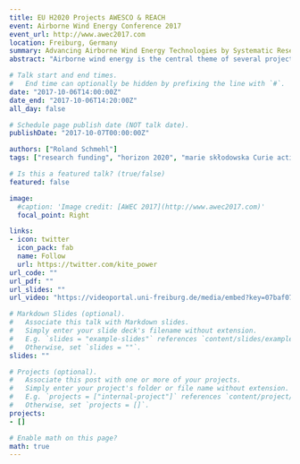 ```yaml
---
title: EU H2020 Projects AWESCO & REACH
event: Airborne Wind Energy Conference 2017
event_url: http://www.awec2017.com
location: Freiburg, Germany
summary: Advancing Airborne Wind Energy Technologies by Systematic Research and Development
abstract: "Airborne wind energy is the central theme of several projects funded by the European Union within its framework programme Horizon 2020. This presentation highlights two specific projects that are coordinated by TU Delft, [AWESCO](https://cordis.europa.eu/project/rcn/193938/en) and [REACH](https://cordis.europa.eu/project/rcn/199241/en), illustrating how the two parallel actions not only complement each other but create a synergy effect, interleaving also with other parallel actions. Examples for parallel actions are the projects [AMPYXAP3](https://cordis.europa.eu/project/rcn/197306/en), [EK200-AWESOME](https://cordis.europa.eu/project/rcn/205145/en) and [NextWind](https://cordis.europa.eu/project/rcn/210686/en), all in the SME Instrument scheme, however, in different phases."

# Talk start and end times.
#   End time can optionally be hidden by prefixing the line with `#`.
date: "2017-10-06T14:00:00Z"
date_end: "2017-10-06T14:20:00Z"
all_day: false

# Schedule page publish date (NOT talk date).
publishDate: "2017-10-07T00:00:00Z"

authors: ["Roland Schmehl"]
tags: ["research funding", "horizon 2020", "marie skłodowska Curie action", "fast track to innovation"]

# Is this a featured talk? (true/false)
featured: false

image:
  #caption: 'Image credit: [AWEC 2017](http://www.awec2017.com)'
  focal_point: Right

links:
- icon: twitter
  icon_pack: fab
  name: Follow
  url: https://twitter.com/kite_power
url_code: ""
url_pdf: ""
url_slides: ""
url_video: "https://videoportal.uni-freiburg.de/media/embed?key=07baf077396bea011d6ad06dc648e39d"

# Markdown Slides (optional).
#   Associate this talk with Markdown slides.
#   Simply enter your slide deck's filename without extension.
#   E.g. `slides = "example-slides"` references `content/slides/example-slides.md`.
#   Otherwise, set `slides = ""`.
slides: ""

# Projects (optional).
#   Associate this post with one or more of your projects.
#   Simply enter your project's folder or file name without extension.
#   E.g. `projects = ["internal-project"]` references `content/project/deep-learning/index.md`.
#   Otherwise, set `projects = []`.
projects:
- []

# Enable math on this page?
math: true
---
```

